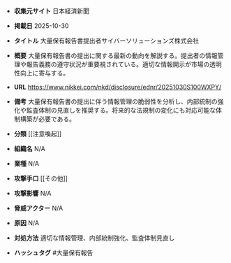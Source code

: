 - **収集元サイト**
日本経済新聞

- **掲載日**
2025-10-30

- **タイトル**
大量保有報告書提出者サイバーソリューションズ株式会社

- **概要**
大量保有報告書の提出に関する最新の動向を解説する。提出者の情報管理や報告義務の遵守状況が重要視されている。適切な情報開示が市場の透明性向上に寄与する。

- **URL**
https://www.nikkei.com/nkd/disclosure/ednr/20251030S100WXPY/

- **備考**
大量保有報告書の提出に伴う情報管理の脆弱性を分析し、内部統制の強化や監査体制の見直しを推奨する。将来的な法規制の変化にも対応可能な体制構築が必要である。

- **分類**
[[注意喚起]]

- **組織名**
N/A

- **業種**
N/A

- **攻撃手口**
[[その他]]

- **攻撃影響**
N/A

- **脅威アクター**
N/A

- **原因**
N/A

- **対処方法**
適切な情報管理、内部統制強化、監査体制見直し

- **ハッシュタグ**
#大量保有報告
